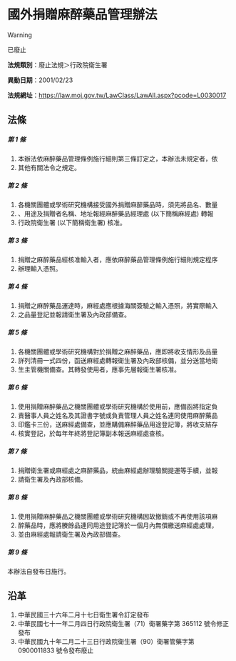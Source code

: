 # 國外捐贈麻醉藥品管理辦法
> [!WARNING]
> 已廢止

**法規類別**：廢止法規＞行政院衛生署

**異動日期**：2001/02/23  

**法規網址**：https://law.moj.gov.tw/LawClass/LawAll.aspx?pcode=L0030017



## 法條
##### 第 1 條
1. 本辦法依麻醉藥品管理條例施行細則第三條訂定之，本辦法未規定者，依
1. 其他有關法令之規定。

##### 第 2 條
1. 各機關團體或學術研究機構接受國外捐贈麻醉藥品時，須先將品名、數量
1. 、用途及捐贈者名稱、地址報經麻醉藥品經理處 (以下簡稱麻經處) 轉報
1. 行政院衛生署 (以下簡稱衛生署) 核准。

##### 第 3 條
1. 捐贈之麻醉藥品經核准輸入者，應依麻醉藥品管理條例施行細則規定程序
1. 辦理輸入憑照。

##### 第 4 條
1. 捐贈之麻醉藥品運達時，麻經處應根據海關簽驗之輸入憑照，將實際輸入
1. 之品量登記並報請衛生署及內政部備查。

##### 第 5 條
1. 各機關團體或學術研究機構對於捐贈之麻醉藥品，應即將收支情形及品量
1. 詳列清冊一式四份，函送麻經處轉報衛生署及內政部核備，並分送當地衛
1. 生主管機關備查。其轉發使用者，應事先層報衛生署核准。

##### 第 6 條
1. 使用捐贈麻醉藥品之機關團體或學術研究機構於使用前，應備函將指定負
1. 責醫事人員之姓名及其證書字號或負責管理人員之姓名連同使用麻醉藥品
1. 印鑑卡三份，送麻經處備查，並應購備麻醉藥品用途登記簿，將收支結存
1. 核實登記，於每年年終將登記簿副本報送麻經處查核。

##### 第 7 條
1. 捐贈衛生署或麻經處之麻醉藥品，統由麻經處辦理驗關提運等手續，並報
1. 請衛生署及內政部核備。

##### 第 8 條
1. 使用捐贈麻醉藥品之機關團體或學術研究機構因故撤銷或不再使用該項麻
1. 醉藥品時，應將賸餘品連同用途登記簿於一個月內無償繳送麻經處處理，
1. 並由麻經處報請衛生署及內政部備查。

##### 第 9 條
本辦法自發布日施行。

## 沿革
1. 中華民國三十六年二月十七日衛生署令訂定發布
1. 中華民國七十一年二月四日行政院衛生署（71）衛署藥字第 365112 號令修正發布
1. 中華民國九十年二月二十三日行政院衛生署（90）衛署管藥字第 0900011833 號令發布廢止

